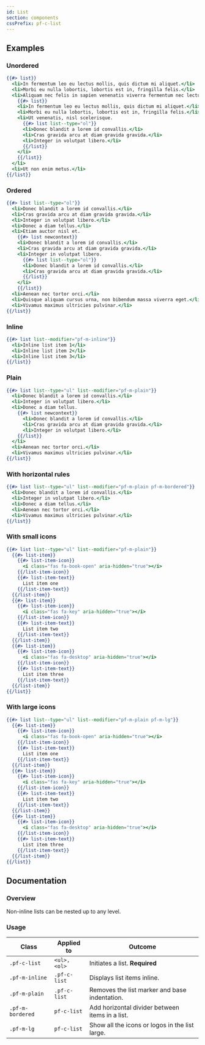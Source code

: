 ```yaml
---
id: List
section: components
cssPrefix: pf-c-list
---
```


## Examples
### Unordered
```hbs
{{#> list}}
  <li>In fermentum leo eu lectus mollis, quis dictum mi aliquet.</li>
  <li>Morbi eu nulla lobortis, lobortis est in, fringilla felis.</li>
  <li>Aliquam nec felis in sapien venenatis viverra fermentum nec lectus.
    {{#> list}}
    <li>In fermentum leo eu lectus mollis, quis dictum mi aliquet.</li>
    <li>Morbi eu nulla lobortis, lobortis est in, fringilla felis.</li>
    <li>Ut venenatis, nisl scelerisque.
      {{#> list list--type="ol"}}
      <li>Donec blandit a lorem id convallis.</li>
      <li>Cras gravida arcu at diam gravida gravida.</li>
      <li>Integer in volutpat libero.</li>
      {{/list}}
    </li>
    {{/list}}
  </li>
  <li>Ut non enim metus.</li>
{{/list}}
```

### Ordered
```hbs
{{#> list list--type="ol"}}
  <li>Donec blandit a lorem id convallis.</li>
  <li>Cras gravida arcu at diam gravida gravida.</li>
  <li>Integer in volutpat libero.</li>
  <li>Donec a diam tellus.</li>
  <li>Etiam auctor nisl et.
    {{#> list newcontext}}
    <li>Donec blandit a lorem id convallis.</li>
    <li>Cras gravida arcu at diam gravida gravida.</li>
    <li>Integer in volutpat libero.
      {{#> list list--type="ol"}}
      <li>Donec blandit a lorem id convallis.</li>
      <li>Cras gravida arcu at diam gravida gravida.</li>
      {{/list}}
    </li>
    {{/list}}
  <li>Aenean nec tortor orci.</li>
  <li>Quisque aliquam cursus urna, non bibendum massa viverra eget.</li>
  <li>Vivamus maximus ultricies pulvinar.</li>
{{/list}}
```

### Inline
```hbs
{{#> list list--modifier="pf-m-inline"}}
  <li>Inline list item 1</li>
  <li>Inline list item 2</li>
  <li>Inline list item 3</li>
{{/list}}
```

### Plain
```hbs
{{#> list list--type="ul" list--modifier="pf-m-plain"}}
  <li>Donec blandit a lorem id convallis.</li>
  <li>Integer in volutpat libero.</li>
  <li>Donec a diam tellus.
    {{#> list newcontext}}
      <li>Donec blandit a lorem id convallis.</li>
      <li>Cras gravida arcu at diam gravida gravida.</li>
      <li>Integer in volutpat libero.</li>
    {{/list}}
  </li>
  <li>Aenean nec tortor orci.</li>
  <li>Vivamus maximus ultricies pulvinar.</li>
{{/list}}
```

### With horizontal rules
```hbs
{{#> list list--type="ul" list--modifier="pf-m-plain pf-m-bordered"}}
  <li>Donec blandit a lorem id convallis.</li>
  <li>Integer in volutpat libero.</li>
  <li>Donec a diam tellus.</li>
  <li>Aenean nec tortor orci.</li>
  <li>Vivamus maximus ultricies pulvinar.</li>
{{/list}}
```

### With small icons
```hbs
{{#> list list--type="ul" list--modifier="pf-m-plain"}}
  {{#> list-item}}
    {{#> list-item-icon}}
      <i class="fas fa-book-open" aria-hidden="true"></i>
    {{/list-item-icon}}
    {{#> list-item-text}}
      List item one
    {{/list-item-text}}
  {{/list-item}}
  {{#> list-item}}
    {{#> list-item-icon}}
      <i class="fas fa-key" aria-hidden="true"></i>
    {{/list-item-icon}}
    {{#> list-item-text}}
      List item two
    {{/list-item-text}}
  {{/list-item}}
  {{#> list-item}}
    {{#> list-item-icon}}
      <i class="fas fa-desktop" aria-hidden="true"></i>
    {{/list-item-icon}}
    {{#> list-item-text}}
      List item three
    {{/list-item-text}}
  {{/list-item}}
{{/list}}
```

### With large icons
```hbs
{{#> list list--type="ul" list--modifier="pf-m-plain pf-m-lg"}}
  {{#> list-item}}
    {{#> list-item-icon}}
      <i class="fas fa-book-open" aria-hidden="true"></i>
    {{/list-item-icon}}
    {{#> list-item-text}}
      List item one
    {{/list-item-text}}
  {{/list-item}}
  {{#> list-item}}
    {{#> list-item-icon}}
      <i class="fas fa-key" aria-hidden="true"></i>
    {{/list-item-icon}}
    {{#> list-item-text}}
      List item two
    {{/list-item-text}}
  {{/list-item}}
  {{#> list-item}}
    {{#> list-item-icon}}
      <i class="fas fa-desktop" aria-hidden="true"></i>
    {{/list-item-icon}}
    {{#> list-item-text}}
      List item three
    {{/list-item-text}}
  {{/list-item}}
{{/list}}
```

## Documentation
### Overview
Non-inline lists can be nested up to any level.

### Usage
| Class | Applied to | Outcome |
| -- | -- | -- |
| `.pf-c-list` | `<ul>, <ol>` | Initiates a list. **Required**  |
| `.pf-m-inline` | `.pf-c-list` | Displays list items inline. |
| `.pf-m-plain` | `.pf-c-list` |  Removes the list marker and base indentation. |
| `.pf-m-bordered` | `pf-c-list` | Add horizontal divider between items in a list. |
| `.pf-m-lg` | `pf-c-list` | Show all the icons or logos in the list large. |
